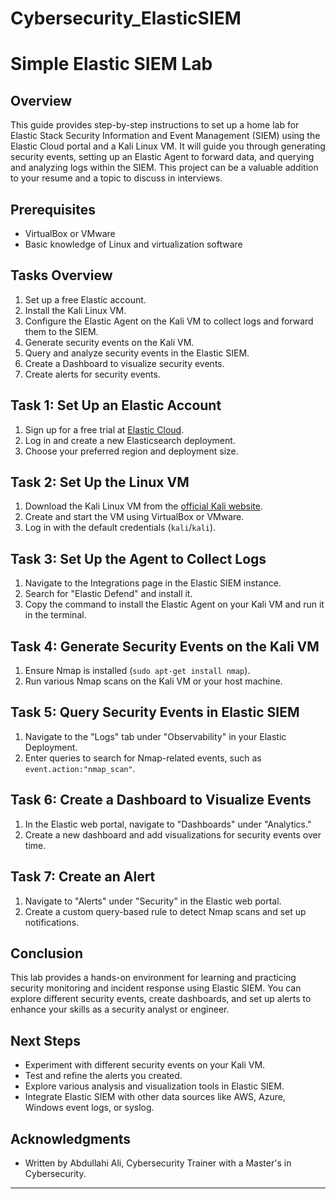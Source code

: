 # Cybersecurity_ElasticSIEM

# Simple Elastic SIEM Lab

## Overview
This guide provides step-by-step instructions to set up a home lab for Elastic Stack Security Information and Event Management (SIEM) using the Elastic Cloud portal and a Kali Linux VM. It will guide you through generating security events, setting up an Elastic Agent to forward data, and querying and analyzing logs within the SIEM. This project can be a valuable addition to your resume and a topic to discuss in interviews.

## Prerequisites
- VirtualBox or VMware
- Basic knowledge of Linux and virtualization software

## Tasks Overview
1. Set up a free Elastic account.
2. Install the Kali Linux VM.
3. Configure the Elastic Agent on the Kali VM to collect logs and forward them to the SIEM.
4. Generate security events on the Kali VM.
5. Query and analyze security events in the Elastic SIEM.
6. Create a Dashboard to visualize security events.
7. Create alerts for security events.

## Task 1: Set Up an Elastic Account
1. Sign up for a free trial at [Elastic Cloud](https://cloud.elastic.co/registration).
2. Log in and create a new Elasticsearch deployment.
3. Choose your preferred region and deployment size.

## Task 2: Set Up the Linux VM
1. Download the Kali Linux VM from the [official Kali website](https://www.kali.org/get-kali/#kali-virtual-machines).
2. Create and start the VM using VirtualBox or VMware.
3. Log in with the default credentials (`kali`/`kali`).

## Task 3: Set Up the Agent to Collect Logs
1. Navigate to the Integrations page in the Elastic SIEM instance.
2. Search for "Elastic Defend" and install it.
3. Copy the command to install the Elastic Agent on your Kali VM and run it in the terminal.

## Task 4: Generate Security Events on the Kali VM
1. Ensure Nmap is installed (`sudo apt-get install nmap`).
2. Run various Nmap scans on the Kali VM or your host machine.

## Task 5: Query Security Events in Elastic SIEM
1. Navigate to the "Logs" tab under "Observability" in your Elastic Deployment.
2. Enter queries to search for Nmap-related events, such as `event.action:"nmap_scan"`.

## Task 6: Create a Dashboard to Visualize Events
1. In the Elastic web portal, navigate to "Dashboards" under "Analytics."
2. Create a new dashboard and add visualizations for security events over time.

## Task 7: Create an Alert
1. Navigate to "Alerts" under "Security" in the Elastic web portal.
2. Create a custom query-based rule to detect Nmap scans and set up notifications.

## Conclusion
This lab provides a hands-on environment for learning and practicing security monitoring and incident response using Elastic SIEM. You can explore different security events, create dashboards, and set up alerts to enhance your skills as a security analyst or engineer.

## Next Steps
- Experiment with different security events on your Kali VM.
- Test and refine the alerts you created.
- Explore various analysis and visualization tools in Elastic SIEM.
- Integrate Elastic SIEM with other data sources like AWS, Azure, Windows event logs, or syslog.

## Acknowledgments
- Written by Abdullahi Ali, Cybersecurity Trainer with a Master's in Cybersecurity.

---



